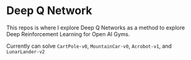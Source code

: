 # Deep Q Network

This repos is where I explore Deep Q Networks as a method to explore Deep Reinforcement Learning for Open AI Gyms.

Currently can solve `CartPole-v0`, `MountainCar-v0`, `Acrobot-v1`, and `LunarLander-v2`